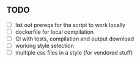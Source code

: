
## TODO
- [ ] list out prereqs for the script to work locally
- [ ] dockerfile for local compilation
- [ ] CI with tests, compilation and output download
- [ ] working style selection
- [ ] multiple css files in a style (for vendored stuff)
